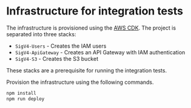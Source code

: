 # Infrastructure for integration tests

The infrastructure is provisioned using the [AWS CDK](https://docs.aws.amazon.com/cdk/api/latest/). The project is separated into three stacks:

- `SigV4-Users` - Creates the IAM users
- `SigV4-ApiGateway` - Creates an API Gateway with IAM authentication
- `SigV4-S3` - Creates the S3 bucket

These stacks are a prerequisite for running the integration tests.

Provision the infrastructure using the following commands.

```bash
npm install
npm run deploy
```
